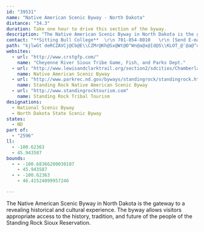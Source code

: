 ```yaml
---
id: "39531"
name: "Native American Scenic Byway - North Dakota"
distance: "34.3"
duration: Take one hour to drive this section of the byway.
description: "The Native American Scenic Byway in North Dakota is the gateway to a revealing historical and cultural experience. The byway allows visitors appropriate access to the history, tradition, and future of the people of the Standing Rock Sioux Reservation. "
contact: "**Sitting Bull College**  \r\n 701-854-8010   \r\n [Send E-mail](mailto:pamelat@sbci.edu ) "
path: "kjlwGt`deRCZAVCj@Cb@E\\CZMr@Kh@Sx@Wt@O^Wn@a@x@[d@S\\KLOT_@`@a@^c@ZUL[Ta@Pg@Ne@LOBwx@FsYEyEDurGFqEJwEr@iE~A}DdC{AhA_BbB{BzC}AjCiWri@eEbHoD~EyEfFss@to@ubAb|@sFlEkbBl`AcCcCwCqBeC_AsA_@yCScaDDeMLmGf@aGdAqFjBoDzA_GbDkg@l\\yKzG_D|AwDzA}GfBcFv@uIf@ssD?kOj@s}@lIaf@xEyQ~AiDN}DPoHJko@y@eFcAqDoAsBeAoBwAoDiD}@eAySyXsPgTmwA_lBoVs[uCgCqD_CmD}AcE_AaBOyBEm^CepHJm^?qBG_Fm@sEkAmDsAcCwA{EoD_B_B_EaF}AeCkFgGoBeBqBuAeE_CoDqAwCo@cEi@cCOmGFow@rIwDNgE?aHa@cIsAqD_Ak`Aq_@cG{AuC_@uCOsCBgFZoeA~OcHZ}DAcEQgD_@wDq@sGiBsDsAkj@wVqP}GeGuAoDe@aDSsFKqJAcsEQiWe@}SGc}BC}Gl@}DdAsDdByPnKiEjBmBd@iDZmBEwJuAsAEaBDaBTwAd@sFvC"
websites:
  - url: "http://www.crstgfp.com/"
    name: "Cheyenne River Sioux Tribe Game, Fish, and Parks Dept."
  - url: "http://www.lewisandclarktrail.org/section2/sdcities/Chamberlain/NativeAmericanLoop/index.htm"
    name: Native American Scenic Byway
  - url: "http://www.parkrec.nd.gov/byways/standingrock/standingrock.html"
    name: Standing Rock Native American Scenic Byway
  - url: "http://www.standingrocktourism.com"
    name: Standing Rock Tribal Tourism
designations:
  - National Scenic Byway
  - North Dakota State Scenic Byway
states:
  - ND
part of:
  - "2596"
ll:
  - -100.62363
  - 45.943587
bounds:
  - - -100.68366200030107
    - 45.943587
  - - -100.62363
    - 46.41524099957246

---
```


The Native American Scenic Byway in North Dakota is the gateway to a revealing historical and cultural experience. The byway allows visitors appropriate access to the history, tradition, and future of the people of the Standing Rock Sioux Reservation.
